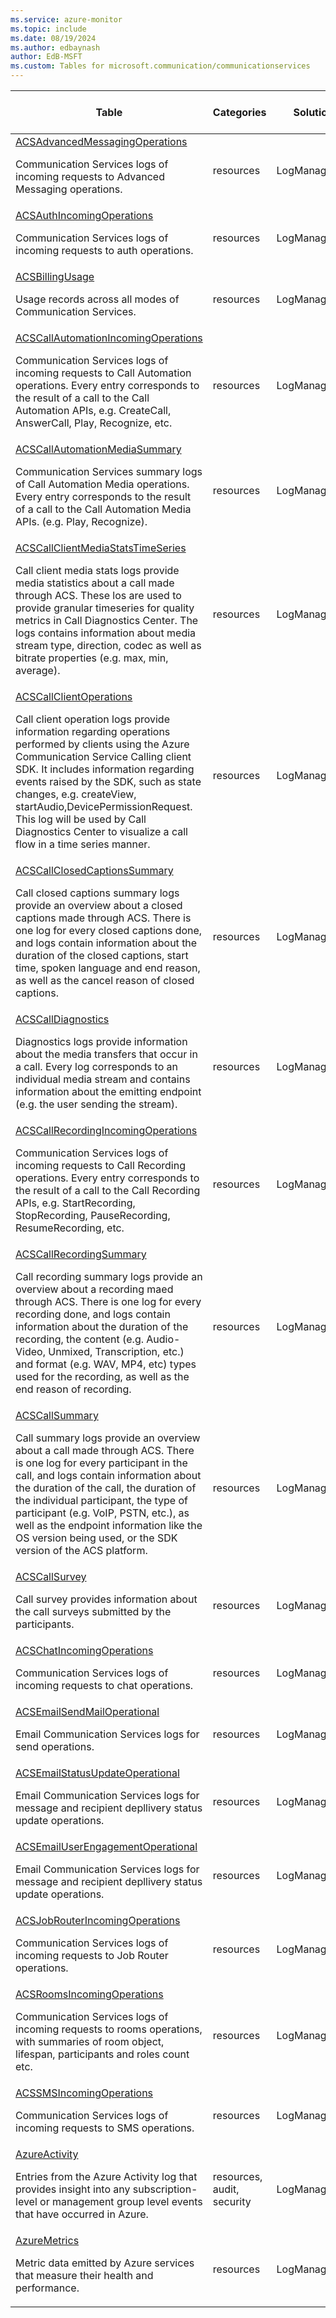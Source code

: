 ```yaml
---
ms.service: azure-monitor
ms.topic: include
ms.date: 08/19/2024
ms.author: edbaynash
author: EdB-MSFT
ms.custom: Tables for microsoft.communication/communicationservices
---
```



| Table | Categories | Solutions|[Supports basic log plan](/azure/azure-monitor/logs/basic-logs-configure?tabs=portal-1#compare-the-basic-and-analytics-log-data-plans)| Queries|
|---|---|---|---|---|
| [ACSAdvancedMessagingOperations](/azure/azure-monitor/reference/tables/ACSAdvancedMessagingOperations)<p>Communication Services logs of incoming requests to Advanced Messaging operations. | resources | LogManagement | Yes| [Yes](/azure/azure-monitor/reference/queries/acsadvancedmessagingoperations)|
| [ACSAuthIncomingOperations](/azure/azure-monitor/reference/tables/ACSAuthIncomingOperations)<p>Communication Services logs of incoming requests to auth operations. | resources | LogManagement | No| [Yes](/azure/azure-monitor/reference/queries/acsauthincomingoperations)|
| [ACSBillingUsage](/azure/azure-monitor/reference/tables/ACSBillingUsage)<p>Usage records across all modes of Communication Services. | resources | LogManagement | No| [Yes](/azure/azure-monitor/reference/queries/acsbillingusage)|
| [ACSCallAutomationIncomingOperations](/azure/azure-monitor/reference/tables/ACSCallAutomationIncomingOperations)<p>Communication Services logs of incoming requests to Call Automation operations. Every entry corresponds to the result of a call to the Call Automation APIs, e.g. CreateCall, AnswerCall, Play, Recognize, etc. | resources | LogManagement | Yes| [Yes](/azure/azure-monitor/reference/queries/acscallautomationincomingoperations)|
| [ACSCallAutomationMediaSummary](/azure/azure-monitor/reference/tables/ACSCallAutomationMediaSummary)<p>Communication Services summary logs of Call Automation Media operations. Every entry corresponds to the result of a call to the Call Automation Media APIs. (e.g. Play, Recognize). | resources | LogManagement | Yes| [Yes](/azure/azure-monitor/reference/queries/acscallautomationmediasummary)|
| [ACSCallClientMediaStatsTimeSeries](/azure/azure-monitor/reference/tables/ACSCallClientMediaStatsTimeSeries)<p>Call client media stats logs provide media statistics about a call made through ACS. These los are used to provide granular timeseries for quality metrics in Call Diagnostics Center. The logs contains information about media stream type, direction, codec as well as bitrate properties (e.g. max, min, average). | resources | LogManagement | Yes| [Yes](/azure/azure-monitor/reference/queries/acscallclientmediastatstimeseries)|
| [ACSCallClientOperations](/azure/azure-monitor/reference/tables/ACSCallClientOperations)<p>Call client operation logs provide information regarding operations performed by clients using the Azure Communication Service Calling client SDK. It includes information regarding events raised by the SDK, such as state changes, e.g. createView, startAudio,DevicePermissionRequest. This log will be used by Call Diagnostics Center to visualize a call flow in a time series manner. | resources | LogManagement | Yes| [Yes](/azure/azure-monitor/reference/queries/acscallclientoperations)|
| [ACSCallClosedCaptionsSummary](/azure/azure-monitor/reference/tables/ACSCallClosedCaptionsSummary)<p>Call closed captions summary logs provide an overview about a closed captions made through ACS. There is one log for every closed captions done, and logs contain information about the duration of the closed captions, start time, spoken language and end reason, as well as the cancel reason of closed captions. | resources | LogManagement | Yes| -|
| [ACSCallDiagnostics](/azure/azure-monitor/reference/tables/ACSCallDiagnostics)<p>Diagnostics logs provide information about the media transfers that occur in a call. Every log corresponds to an individual media stream and contains information about the emitting endpoint (e.g. the user sending the stream). | resources | LogManagement | No| [Yes](/azure/azure-monitor/reference/queries/acscalldiagnostics)|
| [ACSCallRecordingIncomingOperations](/azure/azure-monitor/reference/tables/ACSCallRecordingIncomingOperations)<p>Communication Services logs of incoming requests to Call Recording operations. Every entry corresponds to the result of a call to the Call Recording APIs, e.g. StartRecording, StopRecording, PauseRecording, ResumeRecording, etc. | resources | LogManagement | Yes| [Yes](/azure/azure-monitor/reference/queries/acscallrecordingincomingoperations)|
| [ACSCallRecordingSummary](/azure/azure-monitor/reference/tables/ACSCallRecordingSummary)<p>Call recording summary logs provide an overview about a recording maed through ACS. There is one log for every recording done, and logs contain information about the duration of the recording, the content (e.g. Audio-Video, Unmixed, Transcription, etc.) and format (e.g. WAV, MP4, etc) types used for the recording, as well as the end reason of recording. | resources | LogManagement | Yes| [Yes](/azure/azure-monitor/reference/queries/acscallrecordingsummary)|
| [ACSCallSummary](/azure/azure-monitor/reference/tables/ACSCallSummary)<p>Call summary logs provide an overview about a call made through ACS. There is one log for every participant in the call, and logs contain information about the duration of the call, the duration of the individual participant, the type of participant (e.g. VoIP, PSTN, etc.), as well as the endpoint information like the OS version being used, or the SDK version of the ACS platform. | resources | LogManagement | Yes| [Yes](/azure/azure-monitor/reference/queries/acscallsummary)|
| [ACSCallSurvey](/azure/azure-monitor/reference/tables/ACSCallSurvey)<p>Call survey provides information about the call surveys submitted by the participants. | resources | LogManagement | No| [Yes](/azure/azure-monitor/reference/queries/acscallsurvey)|
| [ACSChatIncomingOperations](/azure/azure-monitor/reference/tables/ACSChatIncomingOperations)<p>Communication Services logs of incoming requests to chat operations. | resources | LogManagement | No| [Yes](/azure/azure-monitor/reference/queries/acschatincomingoperations)|
| [ACSEmailSendMailOperational](/azure/azure-monitor/reference/tables/ACSEmailSendMailOperational)<p>Email Communication Services logs for send operations. | resources | LogManagement | No| [Yes](/azure/azure-monitor/reference/queries/acsemailsendmailoperational)|
| [ACSEmailStatusUpdateOperational](/azure/azure-monitor/reference/tables/ACSEmailStatusUpdateOperational)<p>Email Communication Services logs for message and recipient depllivery status update operations. | resources | LogManagement | No| [Yes](/azure/azure-monitor/reference/queries/acsemailstatusupdateoperational)|
| [ACSEmailUserEngagementOperational](/azure/azure-monitor/reference/tables/ACSEmailUserEngagementOperational)<p>Email Communication Services logs for message and recipient depllivery status update operations. | resources | LogManagement | No| -|
| [ACSJobRouterIncomingOperations](/azure/azure-monitor/reference/tables/ACSJobRouterIncomingOperations)<p>Communication Services logs of incoming requests to Job Router operations. | resources | LogManagement | Yes| [Yes](/azure/azure-monitor/reference/queries/acsjobrouterincomingoperations)|
| [ACSRoomsIncomingOperations](/azure/azure-monitor/reference/tables/ACSRoomsIncomingOperations)<p>Communication Services logs of incoming requests to rooms operations, with summaries of room object, lifespan, participants and roles count etc. | resources | LogManagement | Yes| [Yes](/azure/azure-monitor/reference/queries/acsroomsincomingoperations)|
| [ACSSMSIncomingOperations](/azure/azure-monitor/reference/tables/ACSSMSIncomingOperations)<p>Communication Services logs of incoming requests to SMS operations. | resources | LogManagement | No| [Yes](/azure/azure-monitor/reference/queries/acssmsincomingoperations)|
| [AzureActivity](/azure/azure-monitor/reference/tables/AzureActivity)<p>Entries from the Azure Activity log that provides insight into any subscription-level or management group level events that have occurred in Azure. | resources, audit, security | LogManagement | No| [Yes](/azure/azure-monitor/reference/queries/azureactivity)|
| [AzureMetrics](/azure/azure-monitor/reference/tables/AzureMetrics)<p>Metric data emitted by Azure services that measure their health and performance. | resources | LogManagement | No| [Yes](/azure/azure-monitor/reference/queries/azuremetrics)|

  
